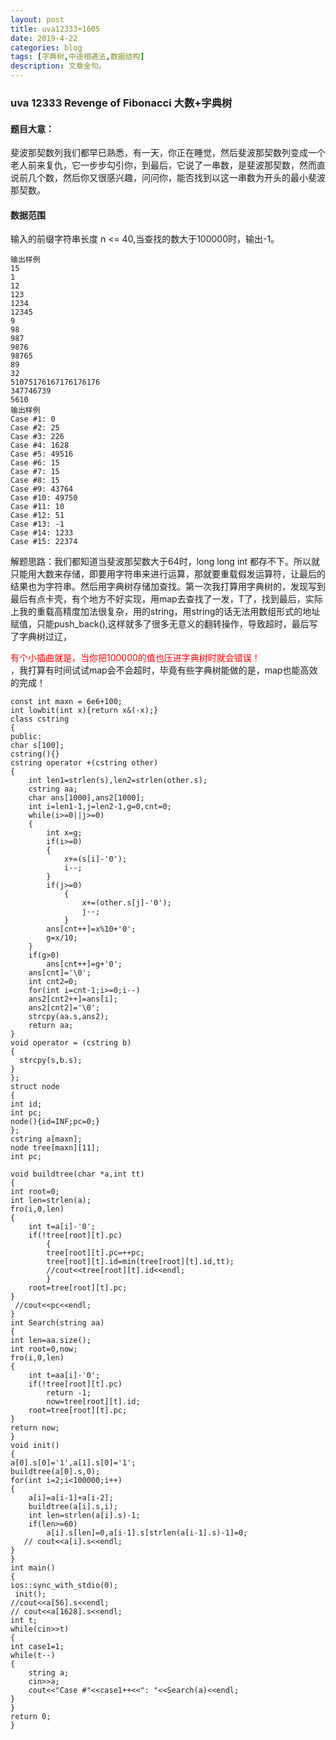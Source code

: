 ```yaml
---
layout: post
title: uva12333+1605
date: 2019-4-22
categories: blog
tags: [字典树,中途相遇法,数据结构]
description: 文章金句。
---
```


### uva 12333 Revenge of Fibonacci 大数+字典树

#### 题目大意：
斐波那契数列我们都早已熟悉，有一天，你正在睡觉，然后斐波那契数列变成一个老人前来复仇，它一步步勾引你，到最后，它说了一串数，是斐波那契数，然而直说前几个数，然后你又很感兴趣，问问你，能否找到以这一串数为开头的最小斐波那契数。

#### 数据范围

输入的前缀字符串长度 n <= 40,当查找的数大于100000时，输出-1。

    输出样例
    15
    1
    12
    123
    1234
    12345
    9
    98
    987
    9876
    98765
    89
    32
    51075176167176176176
    347746739
    5610 
    输出样例
    Case #1: 0 
    Case #2: 25 
    Case #3: 226 
    Case #4: 1628 
    Case #5: 49516 
    Case #6: 15 
    Case #7: 15 
    Case #8: 15 
    Case #9: 43764 
    Case #10: 49750 
    Case #11: 10 
    Case #12: 51 
    Case #13: -1 
    Case #14: 1233 
    Case #15: 22374


解题思路：我们都知道当斐波那契数大于64时，long long int 都存不下。所以就只能用大数来存储，即要用字符串来进行运算，那就要重载假发运算符，让最后的结果也为字符串。然后用字典树存储加查找。第一次我打算用字典树的，发现写到最后有点卡壳，有个地方不好实现，用map去查找了一发，T了，找到最后，实际上我的重载高精度加法很复杂，用的string，用string的话无法用数组形式的地址赋值，只能push_back(),这样就多了很多无意义的翻转操作，导致超时，最后写了字典树过辽，<div style="color: red">有个小插曲就是，当你把100000的值也压进字典树时就会错误！</div>，我打算有时间试试map会不会超时，毕竟有些字典树能做的是，map也能高效的完成！

    const int maxn = 6e6+100;
    int lowbit(int x){return x&(-x);}
    class cstring
    {
    public:
    char s[100];
    cstring(){}
    cstring operator +(cstring other)
    {
        int len1=strlen(s),len2=strlen(other.s);
        cstring aa;
        char ans[1000],ans2[1000];
        int i=len1-1,j=len2-1,g=0,cnt=0;
        while(i>=0||j>=0)
        {
            int x=g;
            if(i>=0)
            {
                x+=(s[i]-'0');
                i--;
            }
            if(j>=0)
                {
                    x+=(other.s[j]-'0');
                    j--;
                }
            ans[cnt++]=x%10+'0';
            g=x/10;
        }
        if(g>0)
            ans[cnt++]=g+'0';
        ans[cnt]='\0';
        int cnt2=0;
        for(int i=cnt-1;i>=0;i--)
        ans2[cnt2++]=ans[i];
        ans2[cnt2]='\0';
        strcpy(aa.s,ans2);
        return aa;
    }
    void operator = (cstring b)
    {
      strcpy(s,b.s);
    }
    };
    struct node
    {
    int id;
    int pc;
    node(){id=INF;pc=0;}
    };
    cstring a[maxn];
    node tree[maxn][11];
    int pc;

    void buildtree(char *a,int tt)
    {
    int root=0;
    int len=strlen(a);
    fro(i,0,len)
    {
        int t=a[i]-'0';
        if(!tree[root][t].pc)
            {
            tree[root][t].pc=++pc;
            tree[root][t].id=min(tree[root][t].id,tt);
            //cout<<tree[root][t].id<<endl;
            }
        root=tree[root][t].pc;
    }
     //cout<<pc<<endl;
    }
    int Search(string aa)
    {
    int len=aa.size();
    int root=0,now;
    fro(i,0,len)
    {
        int t=aa[i]-'0';
        if(!tree[root][t].pc)
            return -1;
            now=tree[root][t].id;
        root=tree[root][t].pc;
    }
    return now;
    }
    void init()
    {
    a[0].s[0]='1',a[1].s[0]='1';
    buildtree(a[0].s,0);
    for(int i=2;i<100000;i++)
    {
        a[i]=a[i-1]+a[i-2];
        buildtree(a[i].s,i);
        int len=strlen(a[i].s)-1;
        if(len>=60)
            a[i].s[len]=0,a[i-1].s[strlen(a[i-1].s)-1]=0;
       // cout<<a[i].s<<endl;
    }
    }
    int main()
    {
    ios::sync_with_stdio(0);
     init();
    //cout<<a[56].s<<endl;
    // cout<<a[1628].s<<endl;
    int t;
    while(cin>>t)
    {
    int case1=1;
    while(t--)
    {
        string a;
        cin>>a;
        cout<<"Case #"<<case1++<<": "<<Search(a)<<endl;
    }
    }
    return 0;
    }






